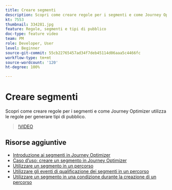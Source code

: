 ```yaml
---
title: Creare segmenti
description: Scopri come creare regole per i segmenti e come Journey Optimizer utilizza le regole per generare tipi di pubblico.
kt: 7553
thumbnail: 334281.jpg
feature: Regole, segmenti e tipi di pubblico
doc-type: feature video
team: PM
role: Developer, User
level: Beginner
source-git-commit: 55cb22765457ad34f7deb45114d06aaa5c4466fc
workflow-type: tm+mt
source-wordcount: '120'
ht-degree: 100%

---
```



# Creare segmenti

Scopri come creare regole per i segmenti e come Journey Optimizer utilizza le regole per generare tipi di pubblico.

>[!VIDEO](https://video.tv.adobe.com/v/334281?quality=12)

## Risorse aggiuntive

* [Introduzione ai segmenti in Journey Optimizer](https://experienceleague.adobe.com/docs/journey-optimizer/using/segment/about-segments.html?lang=it)
* [Caso d’uso: creare un segmento in Journey Optimizer](https://experienceleague.adobe.com/docs/journey-optimizer/using/segment/creating-a-segment.html?lang=it)
* [Utilizzare un segmento in un percorso](https://experienceleague.adobe.com/docs/journey-optimizer/using/orchestrate-journeys/about-journey-building/read-segment.html?lang=it)
* [Utilizzare gli eventi di qualificazione dei segmenti in un percorso](https://experienceleague.adobe.com/docs/journey-optimizer/using/orchestrate-journeys/about-journey-building/segment-qualification-events.html?lang=it)
* [Utilizzare un segmento in una condizione durante la creazione di un percorso](https://experienceleague.adobe.com/docs/journey-optimizer/using/orchestrate-journeys/about-journey-building/condition-activity.html?lang=it#using-a-segment)
